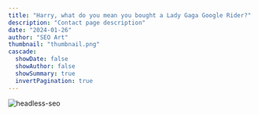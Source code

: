 ```yaml
---
title: "Harry, what do you mean you bought a Lady Gaga Google Rider?"
description: "Contact page description"
date: "2024-01-26"
author: "SEO Art"
thumbnail: "thumbnail.png"
cascade:
  showDate: false
  showAuthor: false
  showSummary: true
  invertPagination: true
---
```


![headless-seo](/harry-google-rider.png)


